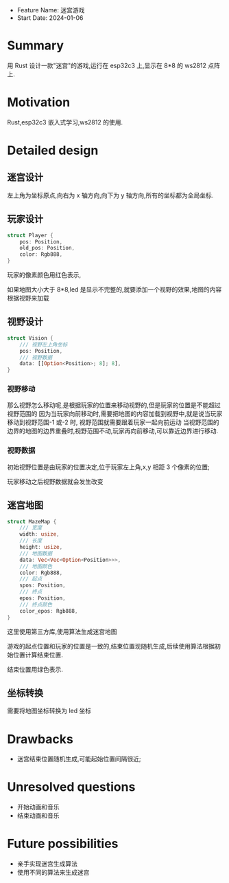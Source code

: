 - Feature Name: 迷宫游戏
- Start Date: 2024-01-06

# Summary

[summary]: #summary

用 Rust 设计一款"迷宫"的游戏,运行在 esp32c3 上,显示在 8\*8 的 ws2812 点阵上.

# Motivation

[motivation]: #motivation

Rust,esp32c3 嵌入式学习,ws2812 的使用.

# Detailed design

[detailed-design]: #detailed-design

## 迷宫设计

左上角为坐标原点,向右为 x 轴方向,向下为 y 轴方向,所有的坐标都为全局坐标.

## 玩家设计

```Rust
struct Player {
    pos: Position,
    old_pos: Position,
    color: Rgb888,
}
```

玩家的像素颜色用红色表示,

如果地图大小大于 8\*8,led 是显示不完整的,就要添加一个视野的效果,地图的内容根据视野来加载

## 视野设计

```Rust
struct Vision {
    /// 视野左上角坐标
    pos: Position,
    /// 视野数据
    data: [[Option<Position>; 8]; 8],
}
```

### 视野移动

那么视野怎么移动呢,是根据玩家的位置来移动视野的,但是玩家的位置是不能超过视野范围的
因为当玩家向前移动时,需要把地图的内容加载到视野中,就是说当玩家移动到视野范围-1 或-2 时,
视野范围就需要跟着玩家一起向前运动
当视野范围的边界的地图的边界重叠时,视野范围不动,玩家再向前移动,可以靠近边界进行移动.

### 视野数据

初始视野位置是由玩家的位置决定,位于玩家左上角,x,y 相距 3 个像素的位置;

玩家移动之后视野数据就会发生改变

## 迷宫地图

```Rust
struct MazeMap {
    /// 宽度
    width: usize,
    /// 长度
    height: usize,
    /// 地图数据
    data: Vec<Vec<Option<Position>>>,
    /// 地图颜色
    color: Rgb888,
    /// 起点
    spos: Position,
    /// 终点
    epos: Position,
    /// 终点颜色
    color_epos: Rgb888,
}
```

这里使用第三方库,使用算法生成迷宫地图

游戏的起点位置和玩家的位置是一致的,结束位置现随机生成,后续使用算法根据初始位置计算结束位置.

结束位置用绿色表示.

## 坐标转换

需要将地图坐标转换为 led 坐标

# Drawbacks

[drawbacks]: #drawbacks

- 迷宫结束位置随机生成,可能起始位置间隔很近;

# Unresolved questions

[unresolved-questions]: #unresolved-questions

- 开始动画和音乐
- 结束动画和音乐

# Future possibilities

[future-possibilities]: #future-possibilities

- 亲手实现迷宫生成算法
- 使用不同的算法来生成迷宫
